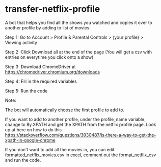 # transfer-netflix-profile
A bot that helps you find all the shows you watched and copies it over to another profile by adding to list of movies

Step 1: Go to Account > Profile & Parental Controls > {your profile} > Viewing activity

Step 2: Click Download all at the end of the page (You will get a csv with entries on everytime you click onto a show)

Step 3: Download ChromeDriver at https://chromedriver.chromium.org/downloads

Step 4: Fill in the required variables

Step 5: Run the code

Note:

The bot will automatically choose the first profile to add to.

If you want to add to another profile, under the profile_name variable, change to By.XPATH and get the XPATH from the netflix profile page.
Look up at here on how to do this https://stackoverflow.com/questions/3030487/is-there-a-way-to-get-the-xpath-in-google-chrome

If you don't want to add all the movies in, you can edit formatted_netflix_movies.csv in excel, comment out the format_netflix_csv and run the code.
